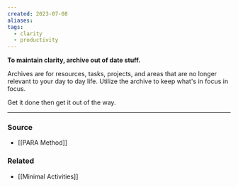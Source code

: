 ```yaml
---
created: 2023-07-08
aliases: 
tags:
  - clarity
  - productivity
---
```

**To maintain clarity, archive out of date stuff.**

Archives are for resources, tasks, projects, and areas that are no longer relevant to your day to day life. Utilize the archive to keep what's in focus in focus. 

Get it done then get it out of the way.

---

### Source
- [[PARA Method]]

### Related
- [[Minimal Activities]]